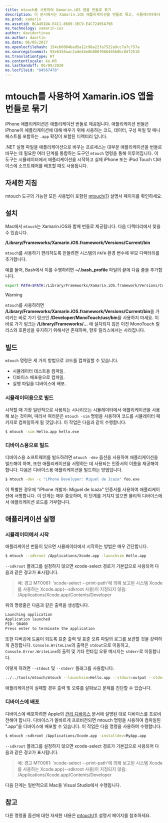 ```yaml
---
title: mtouch를 사용하여 Xamarin.iOS 앱을 번들로 묶기
description: 이 문서에서는 Xamarin.iOS 애플리케이션을 번들로 묶고, 시뮬레이터에서 실행하고, 물리적 디바이스에 배포하는 데 필요한 많은 단계를 제공하는 도구인 mtouch를 설명합니다.
ms.prod: xamarin
ms.assetid: BCA491DA-E4C1-8689-3EC9-E4C72495A798
ms.technology: xamarin-ios
author: davidortinau
ms.author: daortin
ms.date: 06/05/2017
ms.openlocfilehash: 154cb6004bad5a12c98a22fa7522a9cc7a7c757a
ms.sourcegitcommit: 93e6358aac2ade44e8b800f066405b8bc8df2510
ms.translationtype: HT
ms.contentlocale: ko-KR
ms.lasthandoff: 06/09/2020
ms.locfileid: "84567478"
---
```

# <a name="using-mtouch-to-bundle-xamarinios-apps"></a>mtouch를 사용하여 Xamarin.iOS 앱을 번들로 묶기

iPhone 애플리케이션은 애플리케이션 번들로 제공됩니다. 애플리케이션 번들은 iPhone이 애플리케이션에 대해 배우기 위해 사용하는 코드, 데이터, 구성 파일 및 매니페스트를 포함하는 `.app` 확장이 포함된 디렉터리 입니다.

.NET 실행 파일을 애플리케이션으로 바꾸는 프로세스는 대부분 애플리케이션을 번들로 바꾸는 데 필요한 여러 단계를 통합하는 도구인 `mtouch` 명령을 통해 이루어집니다. 이 도구는 시뮬레이터에서 애플리케이션을 시작하고 실제 iPhone 또는 iPod Touch 디바이스에 소프트웨어를 배포할 때도 사용됩니다.

## <a name="detailed-instructions"></a>자세한 지침

mtouch 도구의 가능한 모든 사용법이 포함된 [mtouch(1)](http://docs.go-mono.com/?link=man%3amtouch(1)) 설명서 페이지를 확인하세요.

## <a name="installation"></a>설치

Mac에서 `mtouch`는 Xamarin.iOS와 함께 번들로 제공됩니다. 다음 디렉터리에서 찾을 수 있습니다.

**/Library/Frameworks/Xamarin.iOS.framework/Versions/Current/bin**

`mtouch`를 사용하기 편리하도록 만들려면 시스템의 `PATH` 환경 변수에 부모 디렉터리를 추가합니다.  

예를 들어, Bash에서 이를 수행하려면 **~/.bash_profile** 파일의 끝에 다음 줄을 추가합니다.

```bash
export PATH=$PATH:/Library/Frameworks/Xamarin.iOS.framework/Versions/Current/bin
```

> [!WARNING]
> `mtouch`를 사용하려면 **/Library/Frameworks/Xamarin.iOS.framework/Versions/Current/bin**을 가리키는 바로 가기 링크인 **/Developer/MonoTouch/usr/bin**을 사용하지 마세요. 이 바로 가기 링크는 **/Library/Frameworks/...** 에 설치되지 않은 이전 MonoTouch 릴리스와 호환성을 유지하기 위해서만 존재하며, 향후 릴리스에서는 사라집니다.

## <a name="building"></a>빌드

`mtouch` 명령은 세 가지 방법으로 코드를 컴파일할 수 있습니다.

- 시뮬레이터 테스트용 컴파일.
- 디바이스 배포용으로 컴파일.
- 실행 파일을 디바이스에 배포.

### <a name="building-for-the-simulator"></a>시뮬레이터용으로 빌드

시작할 때 가장 일반적으로 사용되는 시나리오는 시뮬레이터에서 애플리케이션을 사용해 보는 것이며, 따라서 여러분은 `mtouch -sim` 명령을 사용하여 코드를 시뮬레이터 패키지로 컴파일하게 될 것입니다. 이 작업은 다음과 같이 수행합니다.

```bash
$ mtouch -sim Hello.app hello.exe
```

### <a name="building-for-the-device"></a>디바이스용으로 빌드

디바이스용 소프트웨어를 빌드하려면 `mtouch -dev` 옵션을 사용하여 애플리케이션을 빌드해야 하며, 또한 애플리케이션을 서명하는 데 사용되는 인증서의 이름을 제공해야 합니다. 다음은 디바이스용 애플리케이션을 빌드하는 방법입니다.

```bash
$ mtouch -dev -c "iPhone Developer: Miguel de Icaza" foo.exe
```

이 특별한 경우에 "iPhone 개발자: Miguel de Icaza" 인증서를 사용하여 애플리케이션에 서명합니다. 이 단계는 매우 중요하며, 이 단계를 거치지 않으면 물리적 디바이스에서 애플리케이션 로드를 거부합니다.

 <a name="Running_your_Application"></a>

## <a name="running-your-application"></a>애플리케이션 실행

### <a name="launching-on-the-simulator"></a>시뮬레이터에서 시작

애플리케이션 번들이 있으면 시뮬레이터에서 시작하는 방법은 매우 간단합니다.

```bash
$ mtouch --sdkroot /Applications/Xcode.app -launchsim Hello.app 
```

`--sdkroot` 플래그를 설정하지 않으면 xcode-select 경로가 기본값으로 사용되어 다음과 같은 경고가 표시됩니다.

> 예: 경고 MT0061: 'xcode-select --print-path'에 의해 보고된 시스템 Xcode를 사용하는 Xcode.app(--sdkroot 사용)이 지정되지 않음: /Applications/Xcode.app/Contents/Developer 

위의 명령줄은 다음과 같은 출력을 생성합니다.

```bash
Launching application
Application launched
PID: 98460
Press enter to terminate the application
```

또한 디버깅에 도움이 되도록 표준 출력 및 표준 오류 파일의 로그를 보관할 것을 강력하게 권장합니다. `Console.WriteLine`의 출력은 `stdout`으로 이동하고, `Console.Error.WriteLine`의 출력 및 기타 런타임 오류 메시지는 `stderr`로 이동합니다.

이렇게 하려면 `--stdout` 및 `--stderr` 플래그를 사용합니다.

```bash
../../tools/mtouch/mtouch --launchsim=Hello.app --stdout=output --stderr=error
```

애플리케이션이 실패할 경우 출력 및 오류를 살펴보고 문제를 진단할 수 있습니다.

### <a name="deploying-to-a-device"></a>디바이스에 배포

디바이스에 배포하려면 Apple의 [관리 디바이스](https://developer.apple.com/library/ios/#documentation/Xcode/Conceptual/ios_development_workflow/00-About_the_iOS_Application_Development_Workflow/introduction.html) 문서에 설명된 대로 디바이스를 프로비전해야 합니다. 디바이스가 올바르게 프로비전되면 mtouch 명령을 사용하여 컴파일된 ".app"을 디바이스에 배포할 수 있습니다. 이 작업은 다음 명령을 사용하여 수행합니다.

```bash
$ mtouch —sdkroot /Applications/Xcode.app -installdev=MyApp.app
```

`--sdkroot` 플래그를 설정하지 않으면 xcode-select 경로가 기본값으로 사용되어 다음과 같은 경고가 표시됩니다.

> 예: 경고 MT0061: 'xcode-select --print-path'에 의해 보고된 시스템 Xcode를 사용하는 Xcode.app(--sdkroot 사용)이 지정되지 않음: /Applications/Xcode.app/Contents/Developer 

다음 단계는 일반적으로 Mac용 Visual Studio에서 수행됩니다.

## <a name="reference"></a>참고

다른 명령줄 옵션에 대한 자세한 내용은 [mtouch(1)](http://docs.go-mono.com/?link=man%3amtouch(1)) 설명서 페이지를 참조하세요.

